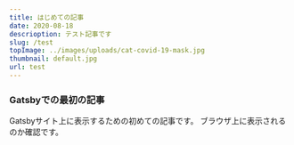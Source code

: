 ```yaml
---
title: はじめての記事
date: 2020-08-18
descrioption: テスト記事です
slug: /test
topImage: ../images/uploads/cat-covid-19-mask.jpg
thumbnail: default.jpg
url: test
---
```


### Gatsbyでの最初の記事

Gatsbyサイト上に表示するための初めての記事です。
ブラウザ上に表示されるのか確認です。